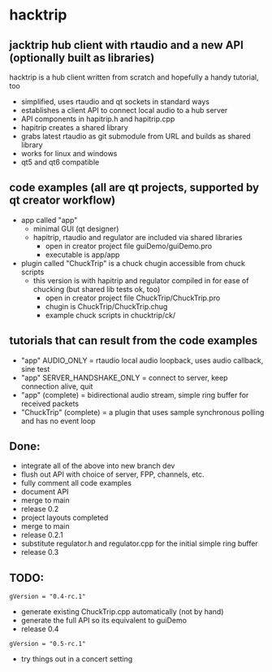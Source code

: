# hacktrip
## jacktrip hub client with rtaudio and a new API (optionally built as libraries)

hacktrip is a hub client written from scratch and hopefully a handy tutorial, too
- simplified, uses rtaudio and qt sockets in standard ways
- establishes a client API to connect local audio to a hub server
- API components in hapitrip.h and hapitrip.cpp
- hapitrip creates a shared library
- grabs latest rtaudio as git submodule from URL and builds as shared library
- works for linux and windows
- qt5 and qt6 compatible

## code examples (all are qt projects, supported by qt creator workflow)
- app called "app" 
  - minimal GUI (qt designer)
  - hapitrip, rtaudio and regulator are included via shared libraries
    - open in creator project file guiDemo/guiDemo.pro
    - executable is app/app
- plugin called "ChuckTrip" is a chuck chugin accessible from chuck scripts 
  - this version is with hapitrip and regulator compiled in for ease of chucking (but shared lib tests ok, too)
    - open in creator project file ChuckTrip/ChuckTrip.pro
    - chugin is ChuckTrip/ChuckTrip.chug
    - example chuck scripts in chucktrip/ck/

## tutorials that can result from the code examples
- "app" AUDIO_ONLY = rtaudio local audio loopback, uses audio callback, sine test
- "app" SERVER_HANDSHAKE_ONLY = connect to server, keep connection alive, quit
- "app" (complete) = bidirectional audio stream, simple ring buffer for received packets
- "ChuckTrip" (complete) = a plugin that uses sample synchronous polling and has no event loop


## Done:
- integrate all of the above into new branch dev
- flush out API with choice of server, FPP, channels, etc.
- fully comment all code examples
- document API
- merge to main
- release 0.2
- project layouts completed
- merge to main
- release 0.2.1
- substitute regulator.h and regulator.cpp for the initial simple ring buffer
- release 0.3
## TODO:
```
gVersion = "0.4-rc.1"
```
- generate existing ChuckTrip.cpp automatically (not by hand)
- generate the full API so its equivalent to guiDemo
- release 0.4
```
gVersion = "0.5-rc.1"
```
- try things out in a concert setting
